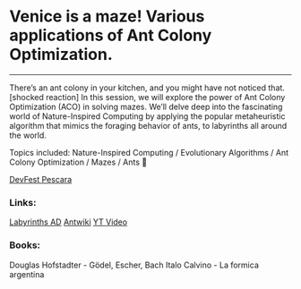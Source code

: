# Venice is a maze! Various applications of Ant Colony Optimization.
---

There’s an ant colony in your kitchen, and you might have not noticed that. [shocked reaction] In this session, we will explore the power of Ant Colony Optimization (ACO) in solving mazes. We’ll delve deep into the fascinating world of Nature-Inspired Computing by applying the popular metaheuristic algorithm that mimics the foraging behavior of ants, to labyrinths all around the world. 

Topics included: Nature-Inspired Computing / Evolutionary Algorithms / Ant Colony Optimization / Mazes / Ants 🐜


[DevFest Pescara](https://devfest.gdgpescara.it/agenda/)

### Links:
[Labyrinths AD](https://www.ad-italia.it/article/i-labirinti-piu-belli-del-mondo/?utm_source=pocket-newtab-it-it)
[Antwiki](https://www.antwiki.org/wiki/index.php?title=Category:Extant_species&pagefrom=Aenictus+aitkenii#mw-pages)
[YT Video](https://www.youtube.com/watch?v=gZcU5odXOQY&ab_channel=Mr.Zoir)
### Books:
Douglas Hofstadter - Gödel, Escher, Bach
Italo Calvino - La formica argentina
